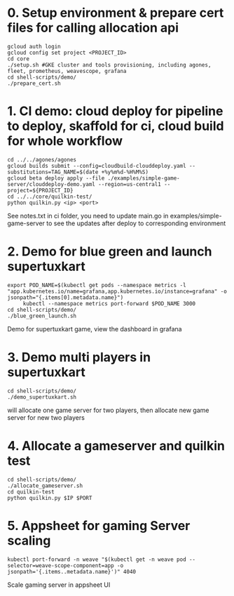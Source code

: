 # 0. Setup environment & prepare cert files for calling allocation api
```
gcloud auth login
gcloud config set project <PROJECT_ID>
cd core
./setup.sh #GKE cluster and tools provisioning, including agones, fleet, prometheus, weavescope, grafana
cd shell-scripts/demo/
./prepare_cert.sh
```

# 1. CI demo: cloud deploy for pipeline to deploy, skaffold for ci, cloud build for whole workflow
```
cd ../../agones/agones
gcloud builds submit --config=cloudbuild-clouddeploy.yaml --substitutions=TAG_NAME=$(date +%y%m%d-%H%M%S)
gcloud beta deploy apply --file ./examples/simple-game-server/clouddeploy-demo.yaml --region=us-central1 --project=${PROJECT_ID}
cd ../../core/quilkin-test/
python quilkin.py <ip> <port>
```
See notes.txt in ci folder, you need to update main.go in examples/simple-game-server to see the updates after deploy to corresponding environment

# 2.  Demo for blue green and launch supertuxkart
```
export POD_NAME=$(kubectl get pods --namespace metrics -l "app.kubernetes.io/name=grafana,app.kubernetes.io/instance=grafana" -o jsonpath="{.items[0].metadata.name}")
     kubectl --namespace metrics port-forward $POD_NAME 3000
cd shell-scripts/demo/
./blue_green_launch.sh
```
Demo for supertuxkart game, view the dashboard in grafana

# 3. Demo multi players in supertuxkart
```
cd shell-scripts/demo/
./demo_supertuxkart.sh
```
will allocate one game server for two players, then allocate new game server for new two players

# 4. Allocate a gameserver and quilkin test
```
cd shell-scripts/demo/
./allocate_gameserver.sh
cd quilkin-test
python quilkin.py $IP $PORT
```

# 5. Appsheet for gaming Server scaling
```
kubectl port-forward -n weave "$(kubectl get -n weave pod --selector=weave-scope-component=app -o jsonpath='{.items..metadata.name}')" 4040
```
Scale gaming server in appsheet UI
